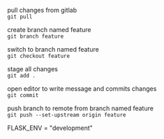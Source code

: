pull changes from gitlab\
`git pull` 

create branch named feature\
`git branch feature`

switch to branch named feature\
`git checkout feature`

stage all changes\
`git add .`

open editor to write message and commits changes\
`git commit`

push branch to remote from branch named feature\
`git push --set-upstream origin feature`

FLASK_ENV = "development"